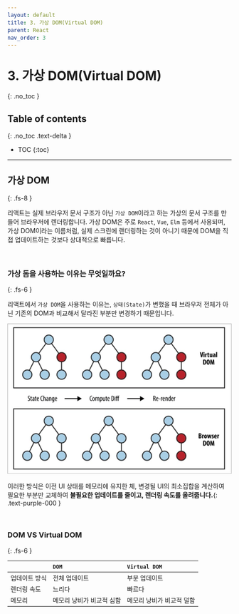 ```yaml
---
layout: default
title: 3. 가상 DOM(Virtual DOM)
parent: React
nav_order: 3
---
```


# 3. 가상 DOM(Virtual DOM)
{: .no_toc }

## Table of contents
{: .no_toc .text-delta }

- TOC
{:toc}

---

## 가상 DOM
{: .fs-8 }

리액트는 실제 브라우저 문서 구조가 아닌 `가상 DOM`이라고 하는 가상의 문서 구조를 만들어 브라우저에 렌더링합니다. 가상 DOM은 주로 `React`, `Vue`, `Elm` 등에서 사용되며, 가상 DOM이라는 이름처럼, 실제 스크린에 랜더링하는 것이 아니기 때문에 DOM을 직접 업데이트하는 것보다 상대적으로 빠릅니다.

&nbsp;

### 가상 돔을 사용하는 이유는 무엇일까요?
{: .fs-6 }

리액트에서 `가상 DOM`을 사용하는 이유는, `상태(State)`가 변했을 때 브라우저 전체가 아닌 기존의 DOM과 비교해서 달라진 부분만 변경하기 때문입니다.

![virtual_dom_1](../../assets/images/virtual_dom_1.png)

이러한 방식은 이전 UI 상태를 메모리에 유지한 체, 변경될 UI의 최소집합을 계산하여 필요한 부분만 교체하여 **불필요한 업데이트를 줄이고, 렌더링 속도를 올려줍니다.**{: .text-purple-000 }

&nbsp;

### DOM VS Virtual DOM
{: .fs-6 }

|             | `DOM`                | `Virtual DOM`        |
|:------------|:---------------------|:---------------------|
| 업데이트 방식  | 전체 업데이트            | 부분 업데이트           |
| 렌더링 속도    | 느리다                 | 빠르다                |
| 메모리        | 메모리 낭비가 비교적 심함  | 메모리 낭비가 비교적 덜함  |